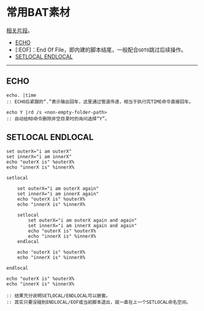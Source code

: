 # 常用BAT素材 #

[相关片段](./batflake/)。

- [ECHO](#echo)
- [:EOF]：End Of File，即内建的脚本结尾，一般配合`GOTO`跳过后续操作。
- [SETLOCAL ENDLOCAL](#setlocal-endlocal)

---

## <a id="echo">ECHO</a> ##

```
echo. |time
:: ECHO后紧跟的“.”表示输出回车，这里通过管道传递，相当于执行完TIME命令直接回车。

echo Y |rd /s <non-empty-folder-path>
:: 自动给RD命令删除非空目录时的询问选择“Y”。
```

## <a id="setlocal-endlocal">SETLOCAL ENDLOCAL</a> ##

```
set outerX="i am outerX"
set innerX="i am innerX"
echo "outerX is" %outerX%
echo "innerX is" %innerX%

setlocal

    set outerX="i am outerX again"
    set innerX="i am innerX again"
    echo "outerX is" %outerX%
    echo "innerX is" %innerX%

    setlocal
        set outerX="i am outerX again and again"
        set innerX="i am innerX again and again"
        echo "outerX is" %outerX%
        echo "innerX is" %innerX%
    endlocal

    echo "outerX is" %outerX%
    echo "innerX is" %innerX%

endlocal

echo "outerX is" %outerX%
echo "innerX is" %innerX%

:: 结果充分说明SETLOCAL/ENDLOCAL可以嵌套。
:: 其实只要没碰到ENDLOCAL/EOF或当前脚本退出，就一直在上一个SETLOCAL命名空间。
```
